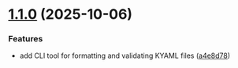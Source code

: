 # [1.1.0](https://github.com/AlnPir/kyaml/compare/v1.0.0...v1.1.0) (2025-10-06)


### Features

* add CLI tool for formatting and validating KYAML files ([a4e8d78](https://github.com/AlnPir/kyaml/commit/a4e8d7875b64a86e290e86b61806d99e060092e8))
